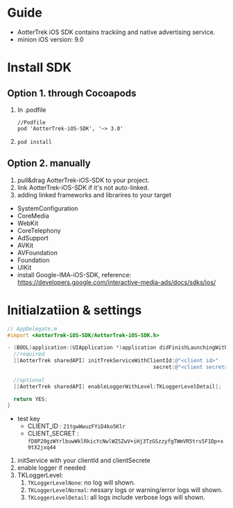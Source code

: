 # Guide 

- AotterTrek iOS SDK contains trackiing and native advertising service.
- minion iOS version: 9.0



# Install SDK

## Option 1. through Cocoapods

1. In .podfile
   ```
   //Podfile
   pod 'AotterTrek-iOS-SDK', '~> 3.0'
   ```
2. `pod install`

## Option 2.  manually
1. pull&drag AotterTrek-iOS-SDK to your project.
2. link AotterTrek-iOS-SDK if it's not auto-linked.
3. adding linked frameworks and librarires to your target
- SystemConfiguration
- CoreMedia
- WebKit
- CoreTelephony
- AdSupport
- AVKit
- AVFoundation
- Foundation
- UIKit
- install Google-IMA-iOS-SDK, reference: https://developers.google.com/interactive-media-ads/docs/sdks/ios/



# Initialzatiion & settings

```objective-c
// AppDelegate.m
#import <AotterTrek-iOS-SDK/AotterTrek-iOS-SDK.h>

- (BOOL)application:(UIApplication *)application didFinishLaunchingWithOptions:(NSDictionary *)launchOptions {
  //required
  [[AotterTrek sharedAPI] initTrekServiceWithClientId:@"<client id>"
                                               secret:@"<client secret>"];
  
  //optional
  [[AotterTrek sharedAPI] enableLoggerWithLevel:TKLoggerLevelDetail];

  return YES;
}
```

- test key
  - CLIENT_ID : `21tgwWwuzFYiD4ko5Klr`
  - CLIENT_SECRET : `fD8P20gzWYrlbuwWklRkicYcNwlWZSZwV+iHj3TzGSzzyfgTWmVR5trs5F1Dp+x9tX2jxq44`

1. initService with your clientId and clientSecrete
2. enable logger if needed
3. TKLoggerLevel:
   1. `TKLoggerLevelNone`: no log will shown.
   2. `TKLoggerLevelNormal`: nessary logs or warning/error logs will shown.
   3. `TKLoggerLevelDetail`: all logs include verbose logs will shown.